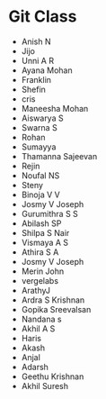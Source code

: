 # Git Class

* Anish N
* Jijo
* Unni A R
* Ayana Mohan
* Franklin
* Shefin
* cris
* Maneesha Mohan
* Aiswarya S
* Swarna S
* Rohan
* Sumayya
* Thamanna Sajeevan
* Rejin
* Noufal NS
* Steny
* Binoja V V
* Josmy V Joseph
* Gurumithra S S
* Abilash SP
* Shilpa S Nair
* Vismaya A S
* Athira S A
* Josmy V Joseph
* Merin John
* vergelabs
* ArathyJ
* Ardra S Krishnan
* Gopika Sreevalsan
* Nandana s
* Akhil A S
* Haris
* Akash
* Anjal
* Adarsh 
* Geethu Krishnan
* Akhil Suresh
